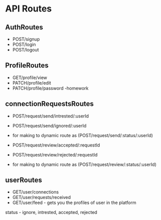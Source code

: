 # API Routes

## AuthRoutes
 - POST/signup
 - POST/login
 - POST/logout

## ProfileRoutes
 - GET/profile/view
 - PATCH/profile/edit
 - PATCH/profile/password -homework

## connectionRequestsRoutes
 - POST/request/send/intrested/:userId
 - POST/request/send/ignored/:userId  
 - for making to dynamic route as (POST/request/send/:status/:userId)

 - POST/request/review/accepted/:requestId
 - POST/request/review/rejected/:requestId 
 - for making to dynamic route as (POST/request/review/:status/:userId)

## userRoutes
 - GET/user/connections
 - GET/user/requests/received
 - GET/user/feed  - gets you the profiles of user in the platform

 status - ignore, intrested, accepted, rejected